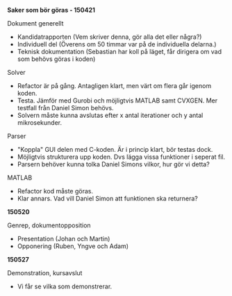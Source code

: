 **Saker som bör göras - 150421**

Dokument generellt
- Kandidatrapporten	(Vem skriver denna, gör alla det eller några?)
- Individuell del 	(Överens om 50 timmar var på de individuella delarna.)
- Teknisk dokumentation (Sebastian har koll på läget, får dirigera om vad som behövs göras i koden)
	
Solver
- Refactor är på gång. Antagligen klart, men värt om flera går igenom koden.
- Testa. Jämför med Gurobi och möjligtvis MATLAB samt CVXGEN. Mer testfall från Daniel Simon behövs.
- Solvern måste kunna avslutas efter x antal iterationer och y antal mikrosekunder.

Parser
- "Koppla" GUI delen med C-koden. Är i princip klart, bör testas dock.
- Möjligtvis strukturera upp koden. Dvs lägga vissa funktioner i seperat fil.
- Parsern behöver kunna tolka Daniel Simons vilkor, hur gör vi detta?

MATLAB
- Refactor kod måste göras.
- Klar annars. Vad vill Daniel Simon att funktionen ska returnera?

**150520**

Genrep, dokumentopposition
- Presentation	(Johan och Martin)
- Opponering	(Ruben, Yngve och Adam)

**150527**

Demonstration, kursavslut
- Vi får se vilka som demonstrerar. 

